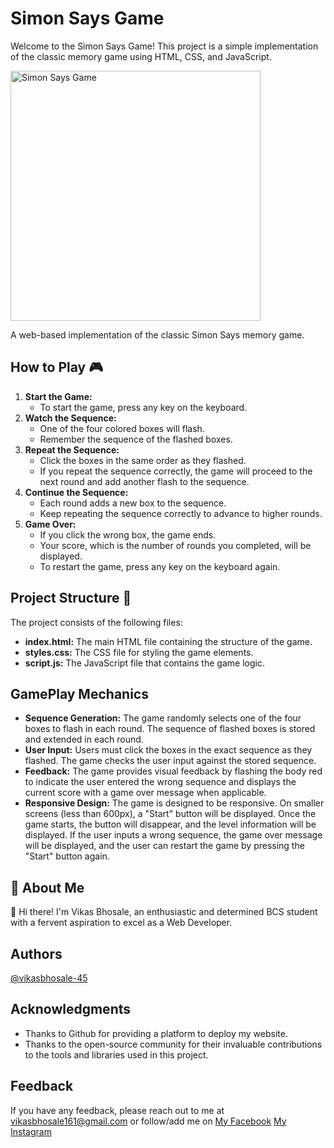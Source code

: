# Simon Says Game
Welcome to the Simon Says Game! This project is a simple implementation of the classic memory game using HTML, CSS, and JavaScript.



<img src="Screenshot.png" alt="Simon Says Game" width="400" height="400">

A web-based implementation of the classic Simon Says memory game.

## How to Play 🎮
  1. **Start the Game:**
     - To start the game, press any key on the keyboard.
  2. **Watch the Sequence:**
     - One of the four colored boxes will flash.
     - Remember the sequence of the flashed boxes.
  3. **Repeat the Sequence:**
     - Click the boxes in the same order as they flashed.
     - If you repeat the sequence correctly, the game will proceed to the next round and add another flash to the sequence.
  4. **Continue the Sequence:**
     - Each round adds a new box to the sequence.
     - Keep repeating the sequence correctly to advance to higher rounds.
  5. **Game Over:**
     - If you click the wrong box, the game ends.
     - Your score, which is the number of rounds you completed, will be displayed.
     - To restart the game, press any key on the keyboard again.

## Project Structure 🚀
The project consists of the following files:
  - **index.html:** The main HTML file containing the structure of the game.
  - **styles.css:** The CSS file for styling the game elements.
  - **script.js:** The JavaScript file that contains the game logic.

## GamePlay Mechanics
  - **Sequence Generation:** The game randomly selects one of the four boxes to flash in each round. The sequence of flashed boxes is stored and extended in each round.
  - **User Input:** Users must click the boxes in the exact sequence as they flashed. The game checks the user input against the stored sequence.
  - **Feedback:** The game provides visual feedback by flashing the body red to indicate the user entered the wrong sequence and displays the current score with a game over message when applicable.
  - **Responsive Design:** The game is designed to be responsive. On smaller screens (less than 600px), a "Start" button will be displayed. Once the game starts, the button will disappear, and the level information will be displayed. If the user inputs a wrong sequence, the game over message will be displayed, and the user can restart the game by pressing the "Start" button again.

## 🚀 About Me
👋 Hi there! I'm Vikas Bhosale, an enthusiastic and determined BCS student with a fervent aspiration to excel as a Web Developer.

## Authors
[@vikasbhosale-45](https://github.com/vikasbhosale-45)

## Acknowledgments
- Thanks to Github for providing a platform to deploy my website.
- Thanks to the open-source community for their invaluable contributions to the tools and libraries used in this project.

## Feedback
If you have any feedback, please reach out to me at vikasbhosale161@gmail.com or follow/add me on [My Facebook](https://www.facebook.com/vikasbhosale45/) [My Instagram](https://www.instagram.com/vikasbhosale_45/)
